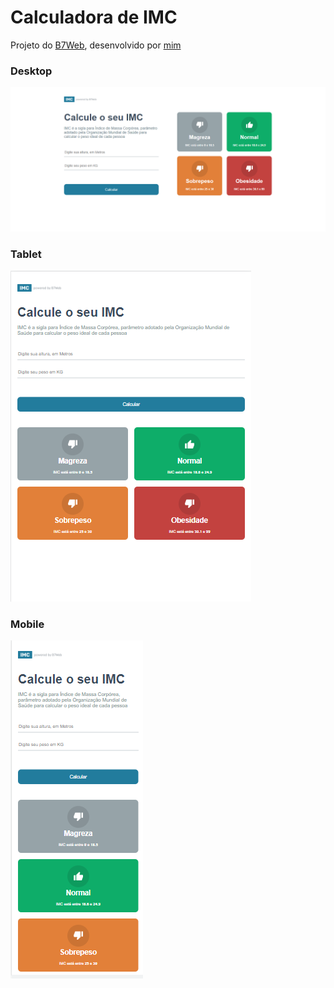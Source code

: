 # Calculadora de IMC

Projeto do [B7Web](https://b7web.com.br), desenvolvido por [mim](https://github.com/mateusousasant)

### Desktop
![Desktop](desktop.png)

### Tablet

![Tablet](tablet.png)

### Mobile

![Mobile](mobile.png)